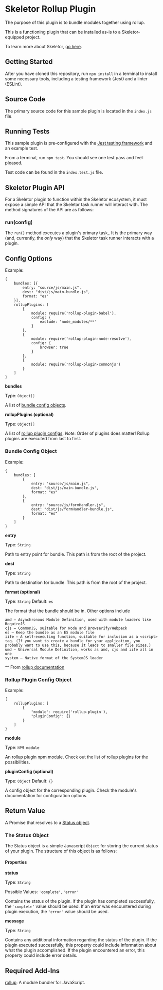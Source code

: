 # Skeletor Rollup Plugin
The purpose of this plugin is to bundle modules together using rollup.

This is a functioning plugin that can be installed as-is to a Skeletor-equipped project. 

To learn more about Skeletor, [go here](https://github.com/deg-skeletor/skeletor-core).

## Getting Started
After you have cloned this repository, run `npm install` in a terminal to install some necessary tools, including a testing framework (Jest) and a linter (ESLint). 

## Source Code
The primary source code for this sample plugin is located in the `index.js` file.

## Running Tests
This sample plugin is pre-configured with the [Jest testing framework](https://facebook.github.io/jest/) and an example test. 

From a terminal, run `npm test`. You should see one test pass and feel pleased.

Test code can be found in the `index.test.js` file.

## Skeletor Plugin API

For a Skeletor plugin to function within the Skeletor ecosystem, it must expose a simple API that the Skeletor task runner will interact with.
The method signatures of the API are as follows:

### run(config)

The `run()` method executes a plugin's primary task,. It is the primary way (and, currently, the *only* way) that the Skeletor task runner interacts with a plugin.

## Config Options

Example:
```
{
    bundles: [{
        entry: "source/js/main.js",
        dest: "dist/js/main-bundle.js",
        format: "es"
    }],
    rollupPlugins: [
        {
            module: require('rollup-plugin-babel'),
            config: {
                exclude: 'node_modules/**'   
            }
        },
        {
            module: require('rollup-plugin-node-resolve'),
            config: {
                browser: true
            }
        },
        {
            module: require('rollup-plugin-commonjs')
        }
    ]
}
```

**bundles**

Type: `Object[]`

A list of [bundle config objects](#bundle-config-object).

**rollupPlugins (optional)**

Type: `Object[]`

A list of [rollup plugin configs](#rollup-plugin-config-object).
*Note*: Order of plugins does matter! Rollup plugins are executed from last to first.

### Bundle Config Object

Example:
```
{
    bundles: [
        {
            entry: "source/js/main.js",
            dest: "dist/js/main-bundle.js",
            format: "es"
        },
        {
            entry: "source/js/formHandler.js",
            dest: "dist/js/formHandler-bundle.js",
            format: "es"
        }
    ]
}
```

**entry**

Type: `String`

Path to entry point for bundle. This path is from the root of the project.

**dest**

Type: `String`

Path to destination for bundle. This path is from the root of the project.

**format (optional)**

Type: `String`
Default: `es`

The format that the bundle should be in. Other options include
```
amd – Asynchronous Module Definition, used with module loaders like RequireJS
cjs – CommonJS, suitable for Node and Browserify/Webpack
es – Keep the bundle as an ES module file
iife – A self-executing function, suitable for inclusion as a <script> tag. (If you want to create a bundle for your application, you probably want to use this, because it leads to smaller file sizes.)
umd – Universal Module Definition, works as amd, cjs and iife all in one
system – Native format of the SystemJS loader
```
^^ From [rollup documentation](https://rollupjs.org/guide/en#big-list-of-options)

### Rollup Plugin Config Object

Example:
```
{
    rollupPlugins: [
        {
            "module": require('rollup-plugin'),
            "pluginConfig": {}
        }
    ]
}
```

**module**

Type: `NPM module`

An rollup plugin npm module. Check out the list of [rollup plugins](https://github.com/rollup/rollup/wiki/Plugins) for the possibilities.

**pluginConfig (optional)**

Type: `Object`
Default: `{}`

A config object for the corresponding plugin. Check the module's documentation for configuration options.


## Return Value
A Promise that resolves to a [Status object](#the-status-object).

### The Status Object
The Status object is a simple Javascript `Object` for storing the current status of your plugin. The structure of this object is as follows:

#### Properties

**status**

Type: `String`

Possible Values: `'complete'`, `'error'`

Contains the status of the plugin. If the plugin has completed successfully, the `'complete'` value should be used. If an error was encountered during plugin execution, the `'error'` value should be used.

**message**

Type: `String`

Contains any additional information regarding the status of the plugin. If the plugin executed successfully, this property could include information about what the plugin accomplished. If the plugin encountered an error, this property could include error details. 

## Required Add-Ins
[rollup](https://github.com/rollup/rollup):
A module bundler for JavaScript.
